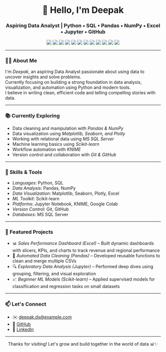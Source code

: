 <h1 align="center">👋 Hello, I'm Deepak</h1>
<h3 align="center">Aspiring Data Analyst | Python • SQL • Pandas • NumPy • Excel • Jupyter • GitHub</h3>

<p align="center">
  <img src="https://img.shields.io/badge/Python-3776AB?style=for-the-badge&logo=python&logoColor=white"/>
  <img src="https://img.shields.io/badge/MS_SQL-CC2927?style=for-the-badge&logo=microsoftsqlserver&logoColor=white"/>
  <img src="https://img.shields.io/badge/Pandas-150458?style=for-the-badge&logo=pandas&logoColor=white"/>
  <img src="https://img.shields.io/badge/Numpy-013243?style=for-the-badge&logo=numpy&logoColor=white"/>
  <img src="https://img.shields.io/badge/Scikit--Learn-F7931E?style=for-the-badge&logo=scikitlearn&logoColor=white"/>
  <img src="https://img.shields.io/badge/Matplotlib-11557C?style=for-the-badge&logo=matplotlib&logoColor=white"/>
  <img src="https://img.shields.io/badge/Seaborn-47A0D4?style=for-the-badge&logo=seaborn&logoColor=white"/>
  <img src="https://img.shields.io/badge/Plotly-3F4F75?style=for-the-badge&logo=plotly&logoColor=white"/>
  <img src="https://img.shields.io/badge/KNIME-F8C300?style=for-the-badge&logo=knime&logoColor=black"/>
  <img src="https://img.shields.io/badge/Jupyter-F37626?style=for-the-badge&logo=jupyter&logoColor=white"/>
  <img src="https://img.shields.io/badge/Excel-217346?style=for-the-badge&logo=microsoft-excel&logoColor=white"/>
  <img src="https://img.shields.io/badge/GitHub-181717?style=for-the-badge&logo=github&logoColor=white"/>
</p>

---

### 🧑‍💼 About Me

I'm *Deepak*, an aspiring Data Analyst passionate about using data to uncover insights and solve problems.  
Currently focusing on building a strong foundation in data analysis, visualization, and automation using Python and modern tools.  
I believe in writing clean, efficient code and telling compelling stories with data.

---

### 📚 Currently Exploring

- Data cleaning and manipulation with *Pandas & NumPy*  
- Data visualization using *Matplotlib, Seaborn, and Plotly*  
- Working with relational data using *MS SQL Server*  
- Machine learning basics using *Scikit-learn*  
- Workflow automation with *KNIME*  
- Version control and collaboration with *Git & GitHub*  

---

### 🧰 Skills & Tools

- *Languages*: Python, SQL  
- *Data Analysis*: Pandas, NumPy  
- *Data Visualization*: Matplotlib, Seaborn, Plotly, Excel  
- *ML Toolkit*: Scikit-learn  
- *Platforms*: Jupyter Notebook, KNIME, Google Colab  
- *Version Control*: Git, GitHub  
- *Databases*: MS SQL Server  

---

### 🧪 Featured Projects

- 📊 *Sales Performance Dashboard (Excel)* – Built dynamic dashboards with slicers, KPIs, and charts to track revenue and regional performance  
- 📂 *Automated Data Cleaning (Pandas)* – Developed reusable functions to clean and merge multiple CSVs  
- 🔍 *Exploratory Data Analysis (Jupyter)* – Performed deep dives using grouping, filtering, and visual exploration  
- 📈 *Beginner ML Models (Scikit-learn)* – Applied supervised models for classification and regression tasks on small datasets  

---

### 📫 Let's Connect

- ✉️ deepak.ds@example.com  
- 🔗 [GitHub](https://github.com/deepakds)  
- 🔗 [LinkedIn](https://www.linkedin.com/feed/) <!-- optional, add if exists -->

---

<p align="center">Thanks for visiting! Let's grow and build together in the world of data 📊✨</p>








